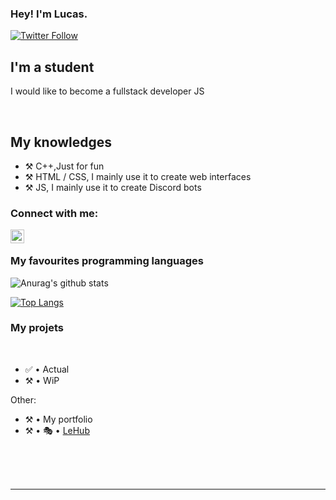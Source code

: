 ### Hey! I'm Lucas.

[![Twitter Follow](https://img.shields.io/twitter/follow/m2gaop?color=1DA1F2&logo=twitter&style=for-the-badge)](https://twitter.com/m2gaop)

## I'm a student
 
I would like to become a fullstack developer JS
  
<br />

## My knowledges

- ⚒️ C++,Just for fun
- ⚒️ HTML / CSS, I mainly use it to create web interfaces
- ⚒️ JS, I mainly use it to create Discord bots

### Connect with me:

[<img align="left" alt="My discord" width="22px" src="https://cdn.jsdelivr.net/npm/simple-icons@v3/icons/discord.svg" />][discord]

<br />

### My favourites programming languages


![Anurag's github stats](https://github-readme-stats.vercel.app/api?username=M2GA&count_private=true&show_icons=true?theme=buefy)
<br />

[![Top Langs](https://github-readme-stats.vercel.app/api/top-langs/?username=M2GA)](https://github.com/anuraghazra/github-readme-stats)

### My projets

<br />

<!--START_SECTION:activity-->
- ✅ • Actual
- ⚒️ • WiP

Other:
- ⚒️ • My portfolio
- ⚒️ • 🎭 • [LeHub](https://github.com/M2GA/Lehub)

<!--END_SECTION:activity-->


<br />

<br />
<br />

---

[discord]: https://discord.gg/B5vwQCWhUp
